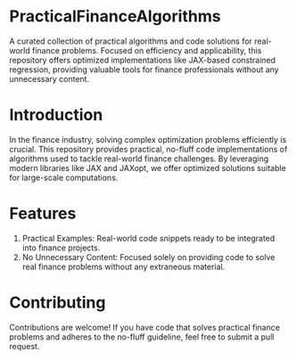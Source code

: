 # PracticalFinanceAlgorithms
A curated collection of practical algorithms and code solutions for real-world finance problems. Focused on efficiency and applicability, this repository offers optimized implementations like JAX-based constrained regression, providing valuable tools for finance professionals without any unnecessary content.


# Introduction
In the finance industry, solving complex optimization problems efficiently is crucial. This repository provides practical, no-fluff code implementations of algorithms used to tackle real-world finance challenges. By leveraging modern libraries like JAX and JAXopt, we offer optimized solutions suitable for large-scale computations.

# Features

1. Practical Examples: Real-world code snippets ready to be integrated into finance projects.
2. No Unnecessary Content: Focused solely on providing code to solve real finance problems without any extraneous material.

# Contributing
Contributions are welcome! If you have code that solves practical finance problems and adheres to the no-fluff guideline, feel free to submit a pull request.
